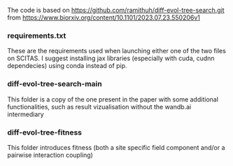 The code is based on https://github.com/ramithuh/diff-evol-tree-search.git from https://www.biorxiv.org/content/10.1101/2023.07.23.550206v1

### requirements.txt ###
These are the requirements used when launching either one of the two files on SCITAS. 
I suggest installing jax libraries (especially with cuda, cudnn dependecies) using conda instead of pip.

### diff-evol-tree-search-main ###
This folder is a copy of the one present in the paper with some additional functionalities, such as result vizualisation without the wandb.ai intermediary

### diff-evol-tree-fitness ###
This folder introduces fitness (both a site specific field component and/or a pairwise interaction coupling)
